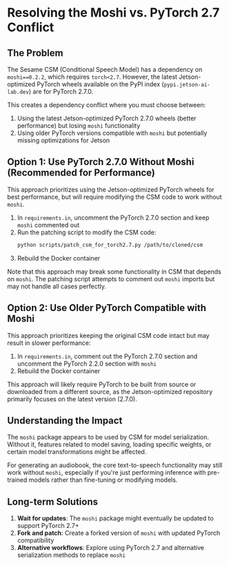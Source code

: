 # Resolving the Moshi vs. PyTorch 2.7 Conflict

## The Problem

The Sesame CSM (Conditional Speech Model) has a dependency on `moshi==0.2.2`, which requires `torch<2.7`. However, the latest Jetson-optimized PyTorch wheels available on the PyPI index (`pypi.jetson-ai-lab.dev`) are for PyTorch 2.7.0.

This creates a dependency conflict where you must choose between:

1. Using the latest Jetson-optimized PyTorch 2.7.0 wheels (better performance) but losing `moshi` functionality
2. Using older PyTorch versions compatible with `moshi` but potentially missing optimizations for Jetson

## Option 1: Use PyTorch 2.7.0 Without Moshi (Recommended for Performance)

This approach prioritizes using the Jetson-optimized PyTorch wheels for best performance, but will require modifying the CSM code to work without `moshi`.

1. In `requirements.in`, uncomment the PyTorch 2.7.0 section and keep `moshi` commented out
2. Run the patching script to modify the CSM code:
   ```bash
   python scripts/patch_csm_for_torch2.7.py /path/to/cloned/csm
   ```
3. Rebuild the Docker container

Note that this approach may break some functionality in CSM that depends on `moshi`. The patching script attempts to comment out `moshi` imports but may not handle all cases perfectly.

## Option 2: Use Older PyTorch Compatible with Moshi

This approach prioritizes keeping the original CSM code intact but may result in slower performance:

1. In `requirements.in`, comment out the PyTorch 2.7.0 section and uncomment the PyTorch 2.2.0 section with `moshi`
2. Rebuild the Docker container

This approach will likely require PyTorch to be built from source or downloaded from a different source, as the Jetson-optimized repository primarily focuses on the latest version (2.7.0).

## Understanding the Impact

The `moshi` package appears to be used by CSM for model serialization. Without it, features related to model saving, loading specific weights, or certain model transformations might be affected.

For generating an audiobook, the core text-to-speech functionality may still work without `moshi`, especially if you're just performing inference with pre-trained models rather than fine-tuning or modifying models.

## Long-term Solutions

1. **Wait for updates**: The `moshi` package might eventually be updated to support PyTorch 2.7+
2. **Fork and patch**: Create a forked version of `moshi` with updated PyTorch compatibility
3. **Alternative workflows**: Explore using PyTorch 2.7 and alternative serialization methods to replace `moshi`
